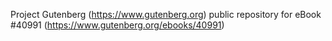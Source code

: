 Project Gutenberg (https://www.gutenberg.org) public repository for eBook #40991 (https://www.gutenberg.org/ebooks/40991)
